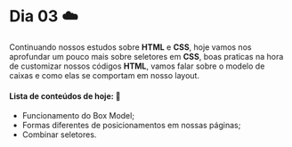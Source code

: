 # Dia 03 ☁️

Continuando nossos estudos sobre **HTML** e **CSS**, hoje vamos nos aprofundar um pouco mais sobre seletores em **CSS**, boas praticas na hora de customizar nossos códigos **HTML**, vamos falar sobre o modelo de caixas e como elas se comportam em nosso layout.

#### Lista de conteúdos de hoje: 📗

- Funcionamento do Box Model;
- Formas diferentes de posicionamentos em nossas páginas;
- Combinar seletores.